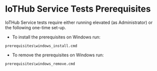 # IoTHub Service Tests Prerequisites

IoTHub Service tests require either running elevated (as Administrator) or the following one-time set-up.

* To install the prerequisites on Windows run:

`prerequisites\windows_install.cmd`

* To remove the prerequisites on Windows run:

`prerequisites\windows_remove.cmd`
